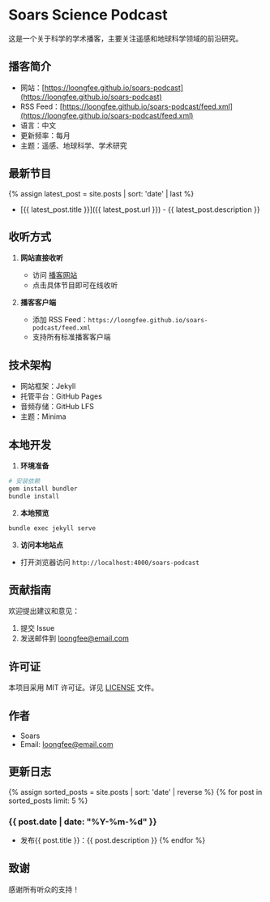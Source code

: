 # Soars Science Podcast

这是一个关于科学的学术播客，主要关注遥感和地球科学领域的前沿研究。

## 播客简介

- 网站：[https://loongfee.github.io/soars-podcast](https://loongfee.github.io/soars-podcast)
- RSS Feed：[https://loongfee.github.io/soars-podcast/feed.xml](https://loongfee.github.io/soars-podcast/feed.xml)
- 语言：中文
- 更新频率：每月
- 主题：遥感、地球科学、学术研究

## 最新节目

{% assign latest_post = site.posts | sort: 'date' | last %}
- [{{ latest_post.title }}]({{ latest_post.url }}) - {{ latest_post.description }}

## 收听方式

1. **网站直接收听**
   - 访问 [播客网站](https://loongfee.github.io/soars-podcast)
   - 点击具体节目即可在线收听

2. **播客客户端**
   - 添加 RSS Feed：`https://loongfee.github.io/soars-podcast/feed.xml`
   - 支持所有标准播客客户端

## 技术架构

- 网站框架：Jekyll
- 托管平台：GitHub Pages
- 音频存储：GitHub LFS
- 主题：Minima

## 本地开发

1. **环境准备**

```bash
# 安装依赖
gem install bundler
bundle install
```

2. **本地预览**

```bash
bundle exec jekyll serve
```

3. **访问本地站点**
- 打开浏览器访问 `http://localhost:4000/soars-podcast`

## 贡献指南

欢迎提出建议和意见：
1. 提交 Issue
2. 发送邮件到 loongfee@email.com

## 许可证

本项目采用 MIT 许可证。详见 [LICENSE](LICENSE) 文件。

## 作者

- Soars
- Email: loongfee@email.com

## 更新日志

{% assign sorted_posts = site.posts | sort: 'date' | reverse %}
{% for post in sorted_posts limit: 5 %}
### {{ post.date | date: "%Y-%m-%d" }}
- 发布{{ post.title }}：{{ post.description }}
{% endfor %}

## 致谢

感谢所有听众的支持！